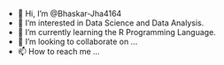- 👋 Hi, I’m @Bhaskar-Jha4164
- 👀 I’m interested in Data Science and Data Analysis.
- 🌱 I’m currently learning the R Programming Language.
- 💞️ I’m looking to collaborate on ...
- 📫 How to reach me ...

<!---
Bhaskar-Jha4164/Bhaskar-Jha4164 is a ✨ special ✨ repository because its `README.md` (this file) appears on your GitHub profile.
You can click the Preview link to take a look at your changes.
--->
